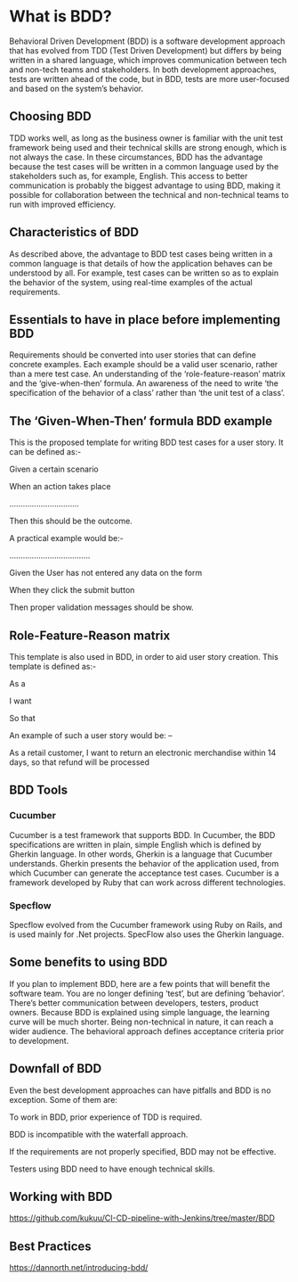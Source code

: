 
# What is BDD?

Behavioral Driven Development (BDD) is a software development approach that has evolved from TDD (Test Driven Development) but differs by being written in a shared language, which improves communication between tech and non-tech teams and stakeholders. In both development approaches, tests are written ahead of the code, but in BDD, tests are more user-focused and based on the system’s behavior.


## Choosing BDD

TDD works well, as long as the business owner is familiar with the unit test framework being used and their technical skills are strong enough, which is not always the case. In these circumstances, BDD has the advantage because the test cases will be written in a common language used by the stakeholders such as, for example, English. This access to better communication is probably the biggest advantage to using BDD, making it possible for collaboration between the technical and non-technical teams to run with improved efficiency.


## Characteristics of BDD

As described above, the advantage to BDD test cases being written in a common language is that details of how the application behaves can be understood by all. For example, test cases can be written so as to explain the behavior of the system, using real-time examples of the actual requirements.


## Essentials to have in place before implementing BDD

Requirements should be converted into user stories that can define concrete examples.
Each example should be a valid user scenario, rather than a mere test case.
An understanding of the ‘role-feature-reason’ matrix and the ‘give-when-then’ formula.
An awareness of the need to write ‘the specification of the behavior of a class’ rather than ‘the unit test of a class’.


## The ‘Given-When-Then’ formula BDD example

This is the proposed template for writing BDD test cases for a user story. It can be defined as:-

Given a certain scenario

When an action takes place


...............................


Then this should be the outcome.

A practical example would be:-


....................................


Given the User has not entered any data on the form


When they click the submit button


Then proper validation messages should be show.


## Role-Feature-Reason matrix

This template is also used in BDD, in order to aid user story creation. This template is defined as:-

As a

I want

So that

An example of such a user story would be: – 

As a retail customer, I want to return an electronic merchandise within 14 days, so that refund will be processed


## BDD Tools

### Cucumber

Cucumber is a test framework that supports BDD. In Cucumber, the BDD specifications are written in plain, simple English which is defined by Gherkin language. In other words, Gherkin is a language that Cucumber understands. Gherkin presents the behavior of the application used, from which Cucumber can generate the acceptance test cases. Cucumber is a framework developed by Ruby that can work across different technologies.


### Specflow

Specflow evolved from the Cucumber framework using Ruby on Rails, and is used mainly for .Net projects. SpecFlow also uses the Gherkin language.


## Some benefits to using BDD

If you plan to implement BDD, here are a few points that will benefit the software team.
You are no longer defining ‘test’, but are defining ‘behavior’.
There’s better communication between developers, testers, product owners.
Because BDD is explained using simple language, the learning curve will be much shorter.
Being non-technical in nature, it can reach a wider audience.
The behavioral approach defines acceptance criteria prior to development.


## Downfall of BDD

Even the best development approaches can have pitfalls and BDD is no exception. Some of them are:

To work in BDD, prior experience of TDD is required.

BDD is incompatible with the waterfall approach.

If the requirements are not properly specified, BDD may not be effective.

Testers using BDD need to have enough technical skills.


## Working with BDD

https://github.com/kukuu/CI-CD-pipeline-with-Jenkins/tree/master/BDD

## Best Practices 

https://dannorth.net/introducing-bdd/

